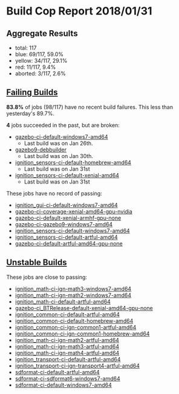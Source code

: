 # Build Cop Report 2018/01/31 #

## Aggregate Results

* total: 117
* blue: 69/117, 59.0%
* yellow: 34/117, 29.1%
* red: 11/117, 9.4%
* aborted: 3/117, 2.6%


## [Failing Builds](https://build.osrfoundation.org/view/main/view/BuildCopFail/) ##

**83.8%** of jobs (98/117) have no recent build failures. This less than yesterday's 89.7%.


**4** jobs succeeded in the past, but are broken:

* [gazebo-ci-default-windows7-amd64](https://build.osrfoundation.org/view/main/view/BuildCopFail/job/gazebo-ci-default-windows7-amd64/)
    * Last build was on Jan 26th.
* [gazebo9-debbuilder](https://build.osrfoundation.org/view/main/view/BuildCopFail/job/gazebo9-debbuilder/)
    * Last build was on Jan 30th.
* [ignition_sensors-ci-default-homebrew-amd64](https://build.osrfoundation.org/view/main/view/BuildCopFail/job/ignition_sensors-ci-default-homebrew-amd64)
    * Last build was on Jan 31st
* [ignition_sensors-ci-default-xenial-amd64](https://build.osrfoundation.org/view/main/view/BuildCopFail/job/ignition_sensors-ci-default-xenial-amd64)
    * Last build was on Jan 31st

These jobs have no record of passing:

* [ignition_gui-ci-default-windows7-amd64](https://build.osrfoundation.org/view/main/view/BuildCopFail/job/ignition_gui-ci-default-windows7-amd64/)
* [gazebo-ci-coverage-xenial-amd64-gpu-nvidia](https://build.osrfoundation.org/view/main/view/BuildCopFail/job/gazebo-ci-coverage-xenial-amd64-gpu-nvidia/)
* [gazebo-ci-default-xenial-armhf-gpu-none](https://build.osrfoundation.org/view/main/view/BuildCopFail/job/gazebo-ci-default-xenial-armhf-gpu-none/)
* [gazebo-ci-gazebo9-windows7-amd64](https://build.osrfoundation.org/view/main/view/BuildCopFail/job/gazebo-ci-gazebo9-windows7-amd64/)
* [ignition_sensors-ci-default-windows7-amd64](https://build.osrfoundation.org/view/main/view/BuildCopFail/job/ignition_sensors-ci-default-windows7-amd64/)
* [ignition_sensors-ci-default-artful-amd64](https://build.osrfoundation.org/view/main/view/BuildCopFail/job/ignition_sensors-ci-default-artful-amd64/)
* [gazebo-ci-default-artful-amd64-gpu-none](https://build.osrfoundation.org/view/main/view/BuildCopFail/job/gazebo-ci-default-artful-amd64-gpu-none/)

## [Unstable Builds](https://build.osrfoundation.org/view/main/view/BuildCopFail/) ##

These jobs are close to passing:

* [ignition_math-ci-ign-math3-windows7-amd64](https://build.osrfoundation.org/view/main/view/BuildCopFail/job/ignition_math-ci-ign-math3-windows7-amd64/)
* [ignition_math-ci-ign-math2-windows7-amd64](https://build.osrfoundation.org/view/main/view/BuildCopFail/job/ignition_math-ci-ign-math2-windows7-amd64/)
* [ignition_math-ci-default-artful-amd64](https://build.osrfoundation.org/view/main/view/BuildCopFail/job/ignition_math-ci-default-artful-amd64/)
* [gazebo-ci_BTRelease-default-xenial-amd64-gpu-none](https://build.osrfoundation.org/view/main/view/BuildCopFail/job/gazebo-ci_BTRelease-default-xenial-amd64-gpu-none)
* [ignition_common-ci-default-artful-amd64](https://build.osrfoundation.org/view/main/view/BuildCopFail/job/ignition_common-ci-default-artful-amd64)
* [ignition_common-ci-default-homebrew-amd64](https://build.osrfoundation.org/view/main/view/BuildCopFail/job/ignition_common-ci-default-homebrew-amd64)
* [ignition_common-ci-ign-common1-artful-amd64](https://build.osrfoundation.org/view/main/view/BuildCopFail/job/ignition_common-ci-ign-common1-artful-amd64)
* [ignition_common-ci-ign-common1-homebrew-amd64](https://build.osrfoundation.org/view/main/view/BuildCopFail/job/ignition_common-ci-ign-common1-homebrew-amd64)
* [ignition_math-ci-ign-math2-artful-amd64](https://build.osrfoundation.org/view/main/view/BuildCopFail/job/ignition_math-ci-ign-math2-artful-amd64)
* [ignition_math-ci-ign-math3-artful-amd64](https://build.osrfoundation.org/view/main/view/BuildCopFail/job/ignition_math-ci-ign-math3-artful-amd64)
* [ignition_math-ci-ign-math4-artful-amd64](https://build.osrfoundation.org/view/main/view/BuildCopFail/job/ignition_math-ci-ign-math4-artful-amd64)
* [ignition_transport-ci-default-artful-amd64](https://build.osrfoundation.org/view/main/view/BuildCopFail/job/ignition_transport-ci-default-artful-amd64)
* [ignition_transport-ci-ign-transport4-artful-amd64](https://build.osrfoundation.org/view/main/view/BuildCopFail/job/ignition_transport-ci-ign-transport4-artful-amd64)
* [sdformat-ci-default-artful-amd64](https://build.osrfoundation.org/view/main/view/BuildCopFail/job/sdformat-ci-default-artful-amd64)
* [sdformat-ci-sdformat6-windows7-amd64](https://build.osrfoundation.org/view/main/view/BuildCopFail/job/sdformat-ci-sdformat6-windows7-amd64)
* [sdformat-ci-default-windows7-amd64](https://build.osrfoundation.org/view/main/view/BuildCopFail/job/sdformat-ci-default-windows7-amd64)